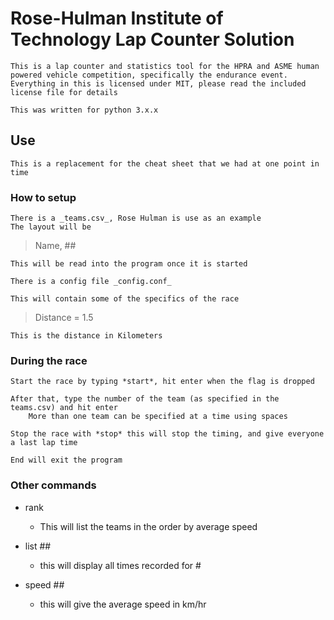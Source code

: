# Rose-Hulman Institute of Technology Lap Counter Solution

	This is a lap counter and statistics tool for the HPRA and ASME human powered vehicle competition, specifically the endurance event.
	Everything in this is licensed under MIT, please read the included license file for details

	This was written for python 3.x.x 

## Use


	This is a replacement for the cheat sheet that we had at one point in time

### How to setup


	There is a _teams.csv_, Rose Hulman is use as an example
	The layout will be 

> Name, ##

	This will be read into the program once it is started

	There is a config file _config.conf_

	This will contain some of the specifics of the race

> Distance = 1.5

	This is the distance in Kilometers


### During the race
	
	Start the race by typing *start*, hit enter when the flag is dropped

	After that, type the number of the team (as specified in the teams.csv) and hit enter
		More than one team can be specified at a time using spaces

	Stop the race with *stop* this will stop the timing, and give everyone a last lap time

	End will exit the program



### Other commands

* rank
	* This will list the teams in the order by average speed

* list ##
	* this will display all times recorded for #

* speed ##
	* this will give the average speed in km/hr
